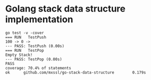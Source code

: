 # Golang stack data structure implementation

```
go test -v -cover
=== RUN   TestPush
100 -> 0 ->
--- PASS: TestPush (0.00s)
=== RUN   TestPop
Empty Stack!
--- PASS: TestPop (0.00s)
PASS
coverage: 70.4% of statements
ok      github.com/mxssl/go-stack-data-structure        0.179s
```
